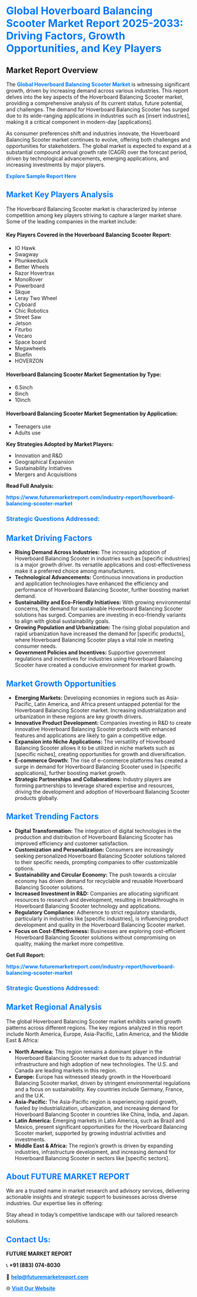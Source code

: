 <h1 style="color: #007BFF;">Global Hoverboard Balancing Scooter Market Report 2025-2033: Driving Factors, Growth Opportunities, and Key Players</h1>

<section id="overview">
<h2>Market Report Overview</h2>
<p>The <a href="https://www.futuremarketreport.com/industry-report/hoverboard-balancing-scooter-market" style="color: #007BFF; text-decoration: none;"><strong>Global Hoverboard Balancing Scooter Market</strong></a> is witnessing significant growth, driven by increasing demand across various industries. This report delves into the key aspects of the Hoverboard Balancing Scooter market, providing a comprehensive analysis of its current status, future potential, and challenges. The demand for Hoverboard Balancing Scooter has surged due to its wide-ranging applications in industries such as [insert industries], making it a critical component in modern-day [applications].</p>
<p>As consumer preferences shift and industries innovate, the Hoverboard Balancing Scooter market continues to evolve, offering both challenges and opportunities for stakeholders. The global market is expected to expand at a substantial compound annual growth rate (CAGR) over the forecast period, driven by technological advancements, emerging applications, and increasing investments by major players.</p>
</section>

<section id="overview">
<p><a href="https://www.futuremarketreport.com/request-sample/reportId=40369" style="color: #007BFF; text-decoration: none;"><strong>Explore Sample Report Here</strong></a></p>
</section>

<section id="key-players">
<h2 style="color: #007BFF;">Market Key Players Analysis</h2>
<p>The Hoverboard Balancing Scooter market is characterized by intense competition among key players striving to capture a larger market share. Some of the leading companies in the market include:</p>
<h4>Key Players Covered in the Hoverboard Balancing Scooter Report:</h4>
<ul><li>IO Hawk</li><li>Swagway</li><li>Phunkeeduck</li><li>Better Wheels</li><li>Razor Hovertrax</li><li>MonoRover</li><li>Powerboard</li><li>Skque</li><li>Leray Two Wheel</li><li>Cyboard</li><li>Chic Robotics</li><li>Street Saw</li><li>Jetson</li><li>Fiturbo</li><li>Vecaro</li><li>Space board</li><li>Megawheels</li><li>Bluefin</li><li>HOVERZON</li></ul>
<h4>Hoverboard Balancing Scooter Market Segmentation by Type:</h4>
<ul><li>6.5inch</li><li>8inch</li><li>10inch</li></ul>

<h4>Hoverboard Balancing Scooter Market Segmentation by Application:</h4>
<ul><li>Teenagers use</li><li>Adults use</li></ul>
<p><strong>Key Strategies Adopted by Market Players:</strong></p>
<ul>
<li>Innovation and R&D</li>
<li>Geographical Expansion</li>
<li>Sustainability Initiatives</li>
<li>Mergers and Acquisitions</li>
</ul>
</section>

<section>
<p><strong>Read Full Analysis: </strong></p><a href="https://www.futuremarketreport.com/industry-report/hoverboard-balancing-scooter-market" style="color: #007BFF; text-decoration: none;"><strong>https://www.futuremarketreport.com/industry-report/hoverboard-balancing-scooter-market</strong></a>
<h3 style="color: #007BFF;">Strategic Questions Addressed:</h3>
</section>

<section id="driving-factors">
<h2 style="color: #007BFF;">Market Driving Factors</h2>
<ul>
<li><strong>Rising Demand Across Industries:</strong> The increasing adoption of Hoverboard Balancing Scooter in industries such as [specific industries] is a major growth driver. Its versatile applications and cost-effectiveness make it a preferred choice among manufacturers.</li>
<li><strong>Technological Advancements:</strong> Continuous innovations in production and application technologies have enhanced the efficiency and performance of Hoverboard Balancing Scooter, further boosting market demand.</li>
<li><strong>Sustainability and Eco-Friendly Initiatives:</strong> With growing environmental concerns, the demand for sustainable Hoverboard Balancing Scooter solutions has surged. Companies are investing in eco-friendly variants to align with global sustainability goals.</li>
<li><strong>Growing Population and Urbanization:</strong> The rising global population and rapid urbanization have increased the demand for [specific products], where Hoverboard Balancing Scooter plays a vital role in meeting consumer needs.</li>
<li><strong>Government Policies and Incentives:</strong> Supportive government regulations and incentives for industries using Hoverboard Balancing Scooter have created a conducive environment for market growth.</li>
</ul>
</section>

<section id="growth-opportunities">
<h2 style="color: #007BFF;">Market Growth Opportunities</h2>
<ul>
<li><strong>Emerging Markets:</strong> Developing economies in regions such as Asia-Pacific, Latin America, and Africa present untapped potential for the Hoverboard Balancing Scooter market. Increasing industrialization and urbanization in these regions are key growth drivers.</li>
<li><strong>Innovative Product Development:</strong> Companies investing in R&D to create innovative Hoverboard Balancing Scooter products with enhanced features and applications are likely to gain a competitive edge.</li>
<li><strong>Expansion into Niche Applications:</strong> The versatility of Hoverboard Balancing Scooter allows it to be utilized in niche markets such as [specific niches], creating opportunities for growth and diversification.</li>
<li><strong>E-commerce Growth:</strong> The rise of e-commerce platforms has created a surge in demand for Hoverboard Balancing Scooter used in [specific applications], further boosting market growth.</li>
<li><strong>Strategic Partnerships and Collaborations:</strong> Industry players are forming partnerships to leverage shared expertise and resources, driving the development and adoption of Hoverboard Balancing Scooter products globally.</li>
</ul>
</section>

<section id="trending-factors">
<h2 style="color: #007BFF;">Market Trending Factors</h2>
<ul>
<li><strong>Digital Transformation:</strong> The integration of digital technologies in the production and distribution of Hoverboard Balancing Scooter has improved efficiency and customer satisfaction.</li>
<li><strong>Customization and Personalization:</strong> Consumers are increasingly seeking personalized Hoverboard Balancing Scooter solutions tailored to their specific needs, prompting companies to offer customizable options.</li>
<li><strong>Sustainability and Circular Economy:</strong> The push towards a circular economy has driven demand for recyclable and reusable Hoverboard Balancing Scooter solutions.</li>
<li><strong>Increased Investment in R&D:</strong> Companies are allocating significant resources to research and development, resulting in breakthroughs in Hoverboard Balancing Scooter technology and applications.</li>
<li><strong>Regulatory Compliance:</strong> Adherence to strict regulatory standards, particularly in industries like [specific industries], is influencing product development and quality in the Hoverboard Balancing Scooter market.</li>
<li><strong>Focus on Cost-Effectiveness:</strong> Businesses are exploring cost-efficient Hoverboard Balancing Scooter solutions without compromising on quality, making the market more competitive.</li>
</ul>
</section>

<section>
<p><strong>Get Full Report: </strong></p><a href="https://www.futuremarketreport.com/industry-report/hoverboard-balancing-scooter-market" style="color: #007BFF; text-decoration: none;"><strong>https://www.futuremarketreport.com/industry-report/hoverboard-balancing-scooter-market</strong></a>
<h3 style="color: #007BFF;">Strategic Questions Addressed:</h3>
</section>


<section id="regional-analysis">
<h2 style="color: #007BFF;">Market Regional Analysis</h2>
<p>The global Hoverboard Balancing Scooter market exhibits varied growth patterns across different regions. The key regions analyzed in this report include North America, Europe, Asia-Pacific, Latin America, and the Middle East & Africa:</p>
<ul>
<li><strong>North America:</strong> This region remains a dominant player in the Hoverboard Balancing Scooter market due to its advanced industrial infrastructure and high adoption of new technologies. The U.S. and Canada are leading markets in this region.</li>
<li><strong>Europe:</strong> Europe has witnessed steady growth in the Hoverboard Balancing Scooter market, driven by stringent environmental regulations and a focus on sustainability. Key countries include Germany, France, and the U.K.</li>
<li><strong>Asia-Pacific:</strong> The Asia-Pacific region is experiencing rapid growth, fueled by industrialization, urbanization, and increasing demand for Hoverboard Balancing Scooter in countries like China, India, and Japan.</li>
<li><strong>Latin America:</strong> Emerging markets in Latin America, such as Brazil and Mexico, present significant opportunities for the Hoverboard Balancing Scooter market, supported by growing industrial activities and investments.</li>
<li><strong>Middle East & Africa:</strong> The region’s growth is driven by expanding industries, infrastructure development, and increasing demand for Hoverboard Balancing Scooter in sectors like [specific sectors].</li>
</ul>
</section>

<footer>
<h2 style="color: #007BFF;">About FUTURE MARKET REPORT</h2>
<p>We are a trusted name in market research and advisory services, delivering actionable insights and strategic support to businesses across diverse industries. Our expertise lies in offering:</p>

<p>Stay ahead in today’s competitive landscape with our tailored research solutions.</p>

<h2 style="color: #007BFF;">Contact Us:</h2>
<p><strong>FUTURE MARKET REPORT</strong></p>
<p>📞 <strong>+91 (883) 074-8030</strong></p>
<p>📧 <strong><a href="mailto:help@futuremarketreport.com" style="color: #007BFF;">help@futuremarketreport.com</a></strong></p>
<p>🌐 <strong><a href="https://www.futuremarketreport.com/" style="color: #007BFF;">Visit Our Website</a></strong></p>
</footer>